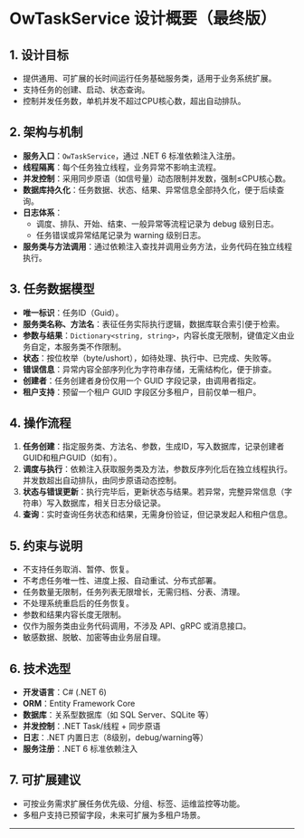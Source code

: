 ﻿# OwTaskService 设计概要（最终版）

## 1. 设计目标

- 提供通用、可扩展的长时间运行任务基础服务类，适用于业务系统扩展。
- 支持任务的创建、启动、状态查询。
- 控制并发任务数，单机并发不超过CPU核心数，超出自动排队。

## 2. 架构与机制

- **服务入口**：`OwTaskService`，通过 .NET 6 标准依赖注入注册。
- **线程隔离**：每个任务独立线程，业务异常不影响主流程。
- **并发控制**：采用同步原语（如信号量）动态限制并发数，强制≤CPU核心数。
- **数据库持久化**：任务数据、状态、结果、异常信息全部持久化，便于后续查询。
- **日志体系**：
  - 调度、排队、开始、结束、一般异常等流程记录为 debug 级别日志。
  - 任务错误或异常结尾记录为 warning 级别日志。
- **服务类与方法调用**：通过依赖注入查找并调用业务方法，业务代码在独立线程执行。

## 3. 任务数据模型

- **唯一标识**：任务ID（Guid）。
- **服务类名称、方法名**：表征任务实际执行逻辑，数据库联合索引便于检索。
- **参数与结果**：`Dictionary<string, string>`，内容长度无限制，键值定义由业务自定，本服务类不作限制。
- **状态**：按位枚举（byte/ushort），如待处理、执行中、已完成、失败等。
- **错误信息**：异常内容全部序列化为字符串存储，无需结构化，便于排查。
- **创建者**：任务创建者身份仅用一个 GUID 字段记录，由调用者指定。
- **租户支持**：预留一个租户 GUID 字段区分多租户，目前仅单一租户。

## 4. 操作流程

1. **任务创建**：指定服务类、方法名、参数，生成ID，写入数据库，记录创建者GUID和租户GUID（如有）。
2. **调度与执行**：依赖注入获取服务类及方法，参数反序列化后在独立线程执行。并发数超出自动排队，由同步原语动态控制。
3. **状态与错误更新**：执行完毕后，更新状态与结果。若异常，完整异常信息（字符串）写入数据库，相关日志分级记录。
4. **查询**：实时查询任务状态和结果，无需身份验证，但记录发起人和租户信息。

## 5. 约束与说明

- 不支持任务取消、暂停、恢复。
- 不考虑任务唯一性、进度上报、自动重试、分布式部署。
- 任务数量无限制，任务列表无限增长，无需归档、分表、清理。
- 不处理系统重启后的任务恢复。
- 参数和结果内容长度无限制。
- 仅作为服务类由业务代码调用，不涉及 API、gRPC 或消息接口。
- 敏感数据、脱敏、加密等由业务层自理。

## 6. 技术选型

- **开发语言**：C# (.NET 6)
- **ORM**：Entity Framework Core
- **数据库**：关系型数据库（如 SQL Server、SQLite 等）
- **并发控制**：.NET Task/线程 + 同步原语
- **日志**：.NET 内置日志（8级别，debug/warning等）
- **服务注册**：.NET 6 标准依赖注入

## 7. 可扩展建议

- 可按业务需求扩展任务优先级、分组、标签、运维监控等功能。
- 多租户支持已预留字段，未来可扩展为多租户场景。

---